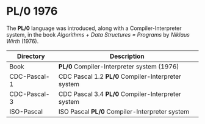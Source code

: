 # PL/0 1976
The **PL/0** language was introduced, along with a Compiler-Interpreter system, in the book *Algorithms + Data Structures = Programs* by *Niklaus Wirth* (1976).

|Directory   | Description                                       |
|------------|---------------------------------------------------|
|Book        |**PL/0** Compiler-Interpreter system (1976)        |
|CDC-Pascal-1|CDC Pascal 1.2 **PL/0** Compiler-Interpreter system|
|CDC-Pascal-3|CDC Pascal 3.4 **PL/0** Compiler-Interpreter system|
|ISO-Pascal  |ISO Pascal **PL/0** Compiler-Interpreter system    |
